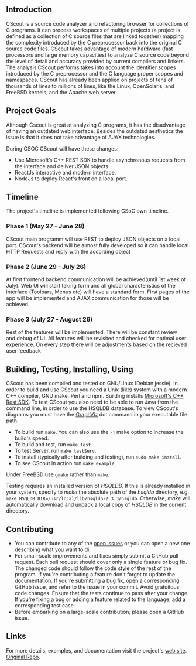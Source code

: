 
## Introduction
CScout is a source code analyzer and refactoring browser for collections
of C programs.  It can process workspaces of multiple projects (a project
is defined as a collection of C source files that are linked together)
mapping the complexity introduced by the C preprocessor back into
the original C source code files.  CScout takes advantage of modern
hardware (fast processors and large memory capacities) to analyze
C source code beyond the level of detail and accuracy provided
by  current compilers and linkers.  The analysis CScout performs takes
into account the identifier scopes introduced by the C preprocessor and
the C language proper scopes and namespaces.  CScout has already been
applied on projects of tens of thousands of lines to millions of lines,
like the Linux, OpenSolaris, and FreeBSD kernels, and the Apache web
server. 

## Project Goals
Although Cscout is great at analyzing C programs, it has the disadvantage of having an outdated web interface. Besides the outdated aesthetics the issue is that it does not take advantage of AJAX technologies.

During GSOC CScout will have these changes: 
* Use Microsoft’s C++ REST SDK to handle 
asynchronous requests from the interface and deliver JSON objects.
* ReactJs interactive and modern interface.
* NodeJs to deploy React's front on a local port.

## Timeline
The project's timeline is implemented following GSoC own timeline.

### Phase 1 (May 27 - June 28)
CScout main programm will use REST to deploy JSON objects on a local port. CScout's backend will be almost fully developed so it can handle local HTTP Requests and reply with the according object

### Phase 2 (June 29 - July 26)
At first frontend backend communication will be achieved(until 1st week of July). Web UI will start taking form and all global characteristics of the interface (Toolbars, Menus etc) will have a standard form. First pages of the app 
will be implemented and AJAX communication for those will be achieved.

### Phase 3 (July 27 - August 26)
Rest of the features will be implemented. There will be constant review  
and debug of UI. All features will be revisited and checked for optimal
user experience. On every step there will be adjustments based on the recieved
user feedback

## Building, Testing, Installing, Using
CScout has been compiled and tested on GNU/Linux (Debian jessie). In order to
build and use CScout you need a Unix (like) system
with a modern C++ compiler, GNU make, Perl and npm.
Building installs [Microsoft's C++ Rest SDK](https://github.com/microsoft/cpprestsdk). 
To test CScout you also need to be able to run Java from the command line,
in order to use the HSQLDB database.
To view CScout's diagrams you must have the
[GraphViz](http://www.graphviz.org) dot command in
your executable file path.

* To build run `make`. You can also use the `-j` make option to increase the build's speed.
* To build and test, run `make test`.
* To test Server, run `make testServ`.
* To install (typically after building and testing), run `sudo make install`.
* To see CScout in action run `make example`.

Under FreeBSD use `gmake` rather than `make`.

Testing requires an installed version of _HSQLDB_.
If this is already installed in your system, specify to _make_
the absolute path of the *hsqldb* directory, e.g.
`make HSQLDB_DIR=/usr/local/lib/hsqldb-2.3.3/hsqldb`.
Otherwise, _make_ will automatically download and unpack a local
copy of _HSQLDB_ in the current directory.

## Contributing
* You can contribute to any of the [open issues](https://github.com/dspinellis/cscout/issues) or you can open a new one describing what you want to di.
* For small-scale improvements and fixes simply submit a GitHub pull request.
Each pull request should cover only a single feature or bug fix.
The changed code should follow the code style of the rest of the program.
If you're contributing a feature don't forget to update the documentation.
If you're submitting a bug fix, open a corresponding GitHub issue,
and refer to the issue in your commit.
Avoid gratuitous code changes.
Ensure that the tests continue to pass after your change.
If you're fixing a bug or adding a feature related to the language, add a corresponding test case.
* Before embarking on a large-scale contribution, please open a GitHub issue.

## Links
For more details, examples, and documentation visit the project's
[web site](http://www.spinellis.gr/cscout).
[Original Repo](https://github.com/dspinellis/cscout).
